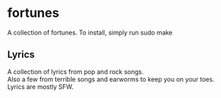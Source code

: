 fortunes
========
A collection of fortunes.
To install, simply run sudo make

## Lyrics ##
A collection of lyrics from pop and rock songs.  
Also a few from terrible songs and earworms to keep you on your toes.	
Lyrics are mostly SFW. 
